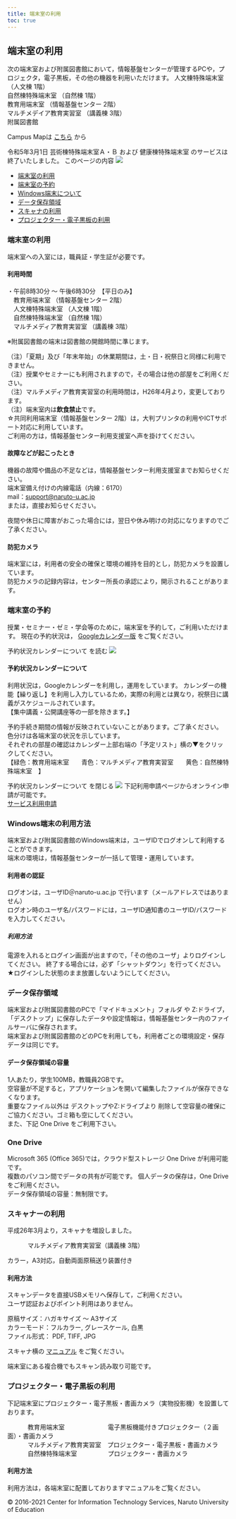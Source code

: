 ```yaml
---
title: 端末室の利用
toc: true
---
```

端末室の利用
------
次の端末室および附属図書館において，情報基盤センターが管理するPCや，プロジェクタ，電子黒板，その他の機器を利用いただけます。
 人文棟特殊端末室 （人文棟 1階）  
 自然棟特殊端末室 （自然棟 1階）  
 教育用端末室 （情報基盤センター 2階）  
 マルチメデイア教育実習室 （講義棟 3階）  
 附属図書館  
 
 Campus Mapは [こちら](//www.naruto-u.ac.jp/campusmap.html) から
 
令和5年3月1日 芸術棟特殊端末室Ａ・Ｂ および 健康棟特殊端末室 のサービスは終了いたしました。
このページの内容 ![](./img/icon-arrow-down-blue.gif)
* [端末室の利用](#use)
* [端末室の予約](#reserve)
* [Windows端末について](#windows)
* [データ保存領域](#data-folder)
* [スキャナの利用](#scanner)
* [プロジェクター・電子黒板の利用](#projector)
### 端末室の利用
端末室への入室には，職員証・学生証が必要です。
  
#### 利用時間
 ・午前8時30分 ～ 午後6時30分　【平日のみ】  
 　教育用端末室 （情報基盤センター 2階）  
 　人文棟特殊端末室 （人文棟 1階）  
 　自然棟特殊端末室 （自然棟 1階）  
 　マルチメディア教育実習室 （講義棟 3階）   
  
 ※附属図書館の端末は図書館の開館時間に準じます。
   
 （注）「夏期」及び「年末年始」の休業期間は，土・日・祝祭日と同様に利用できません。   
 （注）授業やセミナーにも利用されますので，その場合は他の部屋をご利用ください。  
 （注）マルチメディア教育実習室の利用時間は，H26年4月より，変更しております。  
 （注）端末室内は**飲食禁止**です。  
 ☆共同利用端末室（情報基盤センター 2階）は，大判プリンタの利用やICTサポート対応に利用しています。  
 ご利用の方は，情報基盤センター利用支援室へ声を掛けてください。  
  
#### 故障などが起こったとき
 機器の故障や備品の不足などは，情報基盤センター利用支援室までお知らせください。  
 端末室備え付けの内線電話（内線：6170）  
 mail：support@naruto-u.ac.jp  
 または，直接お知らせください。
 
 夜間や休日に障害がおこった場合には，翌日や休み明けの対応になりますのでご了承ください。
 
  
#### 防犯カメラ
 端末室には，利用者の安全の確保と環境の維持を目的とし，防犯カメラを設置しています。  
 防犯カメラの記録内容は，センター所長の承認により，開示されることがあります。
 
 
### 端末室の予約
授業・セミナー・ゼミ・学会等のために，端末室を予約して，ご利用いただけます。
 現在の予約状況は，
 [Googleカレンダー版](//www.google.com/calendar/embed?mode=WEEK&height=600&wkst=1&bgcolor=%23FFFFFF&src=support%40naruto-u.ac.jp&color=%232952A3&src=6u77m111rt0p2mq3pgh9q1hclo%40group.calendar.google.com&color=%230D7813&src=p4a9qk1srrclrcr27fktgtlmj0%40group.calendar.google.com&color=%23AB8B00&src=pnbldp9m0a1fjrfoqbeiuqspoo%40group.calendar.google.com&color=%23B1440E&src=ja.japanese%23holiday%40group.v.calendar.google.com&color=%23A32929&ctz=Asia%2FTokyo&src=f5ds9hcppdoh2j335cnnm2vvi8%40group.calendar.google.com&ctz=Asia%2FTokyo)
 をご覧ください。
 
 予約状況カレンダーについて を読む ![](./img/icon-arrow-down-blue.gif)
#### 予約状況カレンダーについて
 利用状況は，Googleカレンダーを利用し，運用をしています。
 カレンダーの機能【繰り返し】を利用し入力しているため，実際の利用とは異なり，祝祭日に講義がスケジュールされています。  
 【集中講義・公開講座等の一部を除きます。】
 
予約手続き期間の情報が反映されていないことがあります。ご了承ください。
 色分けは各端末室の状況を示しています。  
 それぞれの部屋の確認はカレンダー上部右端の「予定リスト」横の▼をクリックしてください。　  
 【緑色：教育用端末室　　青色：マルチメディア教育実習室　　黄色：自然棟特殊端末室　】
 
 予約状況カレンダーについて を閉じる ![](./img/icon-arrow-up-blue.gif)
下記利用申請ページからオンライン申請が可能です。  
[サービス利用申請](./appl-download.html)
 
### Windows端末の利用方法
 端末室および附属図書館のWindows端末は，ユーザIDでログオンして利用することができます。  
 端末の環境は，情報基盤センターが一括して管理・運用しています。
 
#### 利用者の認証
 ログオンは，ユーザID＠naruto-u.ac.jp で行います（メールアドレスではありません）  
 ログオン時のユーザ名/パスワードには，ユーザID通知書のユーザID/パスワードを入力してください。
 
##### 利用方法
電源を入れるとログイン画面が出ますので，「その他のユーザ」よりログインしてください。
終了する場合には，必ず「シャットダウン」を行ってください。  
 ★ログインした状態のまま放置しないようにしてください。
 
### データ保存領域
 端末室および附属図書館のPCで「マイドキュメント」フォルダ や Z:ドライブ，「デスクトップ」に保存したデータや設定情報は，情報基盤センター内のファイルサーバに保存されます。  
 端末室および附属図書館のどのPCを利用しても，利用者ごとの環境設定・保存データは同じです。  
#### データ保存領域の容量
 1人あたり，学生100MB，教職員2GBです。  
 空容量が不足すると，アプリケーションを開いて編集したファイルが保存できなくなります。  
 重要なファイル以外は デスクトップやZ:ドライブより 削除して空容量の確保にご協力ください。ゴミ箱も空にしてください。  
 また、下記 One Drive をご利用下さい。
 
### One Drive
 Microsoft 365 (Office 365)では，クラウド型ストレージ One Drive が利用可能です。  
複数のパソコン間でデータの共有が可能です。
個人データの保存は，One Driveをご利用ください。  
 データ保存領域の容量：無制限です。
 
### スキャナーの利用
 平成26年3月より，スキャナを増設しました。
 
 　　　 マルチメディア教育実習室（講義棟 3階）
 
カラー，A3対応，自動両面原稿送り装置付き
#### 利用方法
 スキャンデータを直接USBメモリへ保存して，ご利用ください。  
 ユーザ認証およびポイント利用はありません。
 
 原稿サイズ：ハガキサイズ ～ A3サイズ  
 カラーモード：フルカラー, グレースケール, 白黒  
 ファイル形式： PDF, TIFF, JPG
 
 スキャナ横の [マニュアル](./attached/scanner-manual.pdf) をご覧ください。
 
 端末室にある複合機でもスキャン読み取り可能です。
 
### プロジェクター・電子黒板の利用
 下記端末室にプロジェクター・電子黒板・書画カメラ（実物投影機）を設置しております。
 
 　　　 教育用端末室　　　　　　　電子黒板機能付きプロジェクター（２画面）・書画カメラ  
 　　　 マルチメディア教育実習室　プロジェクター・電子黒板・書画カメラ  
 　　　 自然棟特殊端末室　　　　　プロジェクター・書画カメラ
#### 利用方法
 利用方法は，各端末室に配置しておりますマニュアルをご覧ください。
 
 

© 2016-2021 Center for Information Technology Services, Naruto University of Education
 
